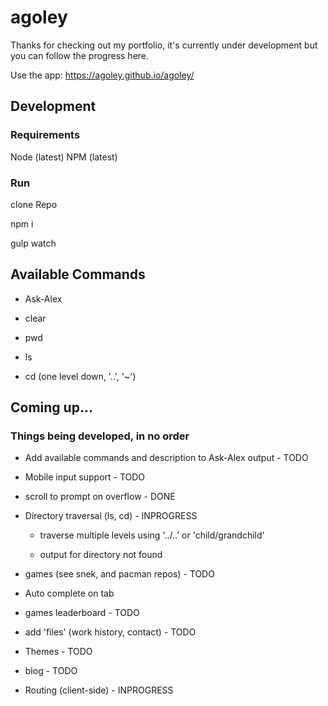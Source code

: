 # agoley
Thanks for checking out my portfolio, it's currently under development but you can follow the progress here. 


Use the app: https://agoley.github.io/agoley/


## Development

### Requirements
Node (latest)
NPM (latest)

### Run
clone Repo

npm i

gulp watch

## Available Commands

- Ask-Alex

- clear

- pwd

- ls

- cd (one level down, '..', '~')


## Coming up...
### Things being developed, in no order

- Add available commands and description to Ask-Alex output - TODO

- Mobile input support - TODO

- scroll to prompt on overflow - DONE

- Directory traversal (ls, cd) - INPROGRESS

    - traverse multiple levels using '../..' or 'child/grandchild'
    
    - output for directory not found

- games (see snek, and pacman repos) - TODO

- Auto complete on tab

- games leaderboard - TODO

- add 'files' (work history, contact) - TODO

- Themes - TODO

- blog - TODO
  
- Routing (client-side) - INPROGRESS
  





